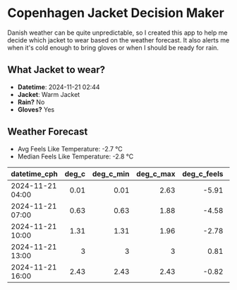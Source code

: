 
# Copenhagen Jacket Decision Maker

Danish weather can be quite unpredictable, so I created this app to help me decide which jacket to wear based on the weather forecast. 
It also alerts me when it's cold enough to bring gloves or when I should be ready for rain.

## What Jacket to wear?

- **Datetime**: 2024-11-21 02:44
- **Jacket**: Warm Jacket
- **Rain?** No
- **Gloves?** Yes

## Weather Forecast
- Avg Feels Like Temperature: -2.7 °C
- Median Feels Like Temperature: -2.8 °C

| datetime_cph     |   deg_c |   deg_c_min |   deg_c_max |   deg_c_feels | weather   | wind   | rain   |
|:-----------------|--------:|------------:|------------:|--------------:|:----------|:-------|:-------|
| 2024-11-21 04:00 |    0.01 |        0.01 |        2.63 |         -5.91 | Snow      | High   | None   |
| 2024-11-21 07:00 |    0.63 |        0.63 |        1.88 |         -4.58 | Clouds    | Medium | None   |
| 2024-11-21 10:00 |    1.31 |        1.31 |        1.96 |         -2.78 | Clouds    | Low    | None   |
| 2024-11-21 13:00 |    3    |        3    |        3    |          0.81 | Clouds    | Low    | None   |
| 2024-11-21 16:00 |    2.43 |        2.43 |        2.43 |         -0.82 | Clouds    | Low    | None   |
        